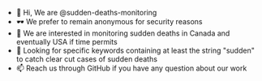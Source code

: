 - 👋 Hi, We are @sudden-deaths-monitoring
- 🕶 We prefer to remain anonymous for security reasons
- 👀 We are interested in monitoring sudden deaths in Canada and eventually USA if time permits
- 👀 Looking for specific keywords containing at least the string "sudden" to catch clear cut cases of sudden deaths
- 📫 Reach us through GitHub if you have any question about our work

[comment]: <> (- 🌱 I’m currently learning)
[comment]: <> (- 💞️ I’m looking to collaborate on ...)
[comment]: <> (- 📫 How to reach me ...)

<!---
sudden-deaths-monitoring/sudden-deaths-monitoring is a ✨ special ✨ repository because its `README.md` (this file) appears on your GitHub profile.
You can click the Preview link to take a look at your changes.
--->
